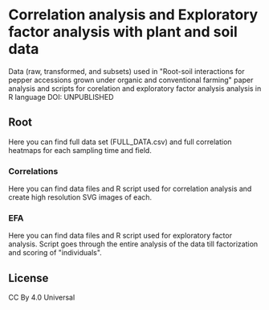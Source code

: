 # Correlation analysis and Exploratory factor analysis with plant and soil data
Data (raw, transformed, and subsets) used in "Root-soil interactions for pepper accessions grown under organic and conventional farming" paper analysis and scripts for corelation and exploratory factor analysis analysis in R language
DOI: UNPUBLISHED



## Root

Here you can find full data set (FULL_DATA.csv) and full correlation heatmaps for each sampling time and field.

### Correlations

Here you can find data files and R script used for correlation analysis and create high resolution SVG images of each.

### EFA

Here you can find data files and R script used for exploratory factor analysis. Script goes through the entire analysis of the data till factorization and scoring of "individuals".




## License

CC By 4.0 Universal
